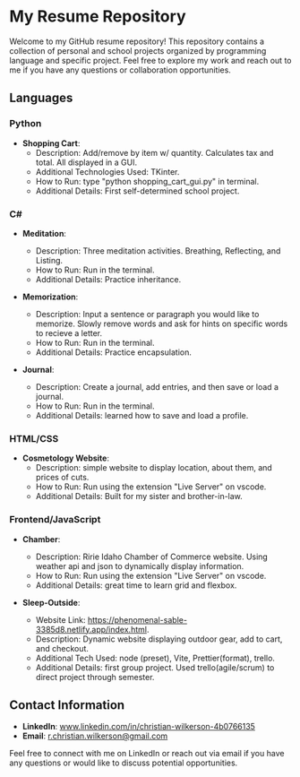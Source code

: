 # My Resume Repository

Welcome to my GitHub resume repository! This repository contains a collection of personal and school projects organized by programming language and specific project. Feel free to explore my work and reach out to me if you have any questions or collaboration opportunities.

## Languages

### Python
- **Shopping Cart**: 
  - Description: Add/remove by item w/ quantity. Calculates tax and total. All displayed in a GUI.
  - Additional Technologies Used: TKinter.
  - How to Run: type "python shopping_cart_gui.py" in terminal.
  - Additional Details: First self-determined school project.

### C#
- **Meditation**:
  - Description: Three meditation activities. Breathing, Reflecting, and Listing.
  - How to Run: Run in the terminal.
  - Additional Details: Practice inheritance.

- **Memorization**:
  - Description: Input a sentence or paragraph you would like to memorize. Slowly remove words and ask for hints on specific words to recieve a letter.
  - How to Run: Run in the terminal.
  - Additional Details: Practice encapsulation.
 
- **Journal**:
  - Description: Create a journal, add entries, and then save or load a journal.
  - How to Run: Run in the terminal.
  - Additional Details: learned how to save and load a profile.

### HTML/CSS
- **Cosmetology Website**:
  - Description: simple website to display location, about them, and prices of cuts.
  - How to Run: Run using the extension "Live Server" on vscode.
  - Additional Details: Built for my sister and brother-in-law.

### Frontend/JavaScript
- **Chamber**: 
  - Description: Ririe Idaho Chamber of Commerce website. Using weather api and json to dynamically display information.
  - How to Run: Run using the extension "Live Server" on vscode.
  - Additional Details: great time to learn grid and flexbox.
 
- **Sleep-Outside**:
  - Website Link: https://phenomenal-sable-3385d8.netlify.app/index.html.
  - Description: Dynamic website displaying outdoor gear, add to cart, and checkout.
  - Additional Tech Used: node (preset), Vite, Prettier(format), trello.
  - Additional Details: first group project. Used trello(agile/scrum) to direct project through semester.

## Contact Information

- **LinkedIn**: www.linkedin.com/in/christian-wilkerson-4b0766135
- **Email**: r.christian.wilkerson@gmail.com

Feel free to connect with me on LinkedIn or reach out via email if you have any questions or would like to discuss potential opportunities.

